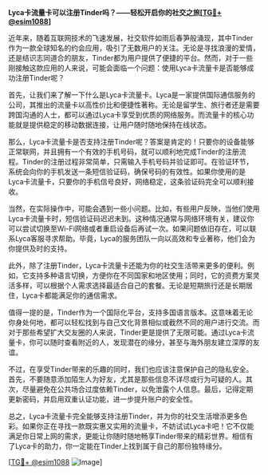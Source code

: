 **Lyca卡流量卡可以注册Tinder吗？——轻松开启你的社交之旅[[TG💪+ @esim1088](https://t.me/s/esim1088)]**

近年来，随着互联网技术的飞速发展，社交软件如雨后春笋般涌现，其中Tinder作为一款全球知名的约会应用，吸引了无数用户的关注。无论是寻找浪漫的爱情，还是结识志同道合的朋友，Tinder都为用户提供了便捷的平台。然而，对于一些刚接触这款应用的人来说，可能会面临一个问题：使用Lyca卡流量卡是否能够成功注册Tinder呢？

首先，让我们来了解一下什么是Lyca卡流量卡。Lyca是一家提供国际通信服务的公司，其推出的流量卡以高性价比和便捷性著称。无论是留学生、旅行者还是需要跨国沟通的人士，都可以通过Lyca卡享受到优质的网络服务。而流量卡的核心功能就是提供稳定的移动数据连接，让用户随时随地保持在线状态。

那么，Lyca卡流量卡是否支持注册Tinder呢？答案是肯定的！只要你的设备能够正常联网，并且拥有一个有效的手机号码，就可以顺利地完成Tinder的注册流程。Tinder的注册过程非常简单，只需输入手机号码并验证即可。在验证环节，系统会向你的手机发送一条短信验证码，确保号码的有效性。如果你使用的是Lyca卡流量卡，只要你的手机信号良好，网络稳定，这条验证码完全可以顺利接收。

当然，在实际操作中，可能会遇到一些小问题。比如，有些用户反映，当他们使用Lyca卡流量卡时，短信验证码迟迟未到。这种情况通常与网络环境有关，建议你可以尝试切换至Wi-Fi网络或者重启设备后再试一次。如果问题依旧存在，可以联系Lyca客服寻求帮助。毕竟，Lyca的服务团队一向以高效和专业著称，他们会为你提供及时的支持。

此外，除了注册Tinder，Lyca卡流量卡还能为你的社交生活带来更多的便利。例如，它支持多种语言切换，方便你在不同国家和地区使用；同时，它的资费方案灵活多样，可以根据个人需求选择最适合自己的套餐。无论是短期旅行还是长期居住，Lyca卡都能满足你的通信需求。

值得一提的是，Tinder作为一个国际化平台，支持多国语言版本。这意味着无论你身处何地，都可以轻松找到与自己文化背景相似或截然不同的用户进行交流。而对于那些希望扩大交友圈的人来说，Tinder更是提供了无限可能。通过Lyca卡流量卡，你可以随时查看附近的人，发现潜在的缘分，甚至与海外朋友建立深厚的友谊。

不过，在享受Tinder带来的乐趣的同时，我们也应该注意保护自己的隐私安全。首先，不要随意添加陌生人为好友，尤其是那些信息不详尽或行为可疑的人。其次，尽量避免在公共场合过度依赖Tinder，以免泄露个人信息。最后，记得定期更新密码，并启用双重认证功能，进一步提升账户的安全性。

总之，Lyca卡流量卡完全能够支持注册Tinder，并为你的社交生活增添更多色彩。如果你正在寻找一款既实惠又实用的流量卡，不妨试试Lyca卡吧！它不仅能满足你日常上网的需求，更能让你随时随地畅享Tinder带来的精彩世界。相信有了Lyca卡的助力，你一定能在Tinder上找到属于自己的那份独特缘分。

[[TG💪+ @esim1088](https://t.me/s/esim1088) ![Image](https://i.postimg.cc/4NQfJmqS/Snipaste-2025-05-13-00-14-12.png)]